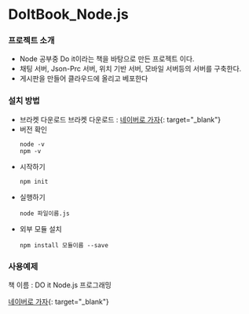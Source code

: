 # DoItBook_Node.js

### 프로젝트 소개
* Node 공부중 Do it이라는 책을 바탕으로 만든 프로젝트 이다.
* 채팅 서버, Json-Prc 서버, 위치 기반 서버, 모바일 서버등의 서버를 구축한다.
* 게시판을 만들어 클라우드에 올리고 베포한다

### 설치 방법
* 브라켓 다운로드
  브라켓 다운로드 : [네이버로 가자](https://www.naver.com/){: target="_blank"}
* 버전 확인
  ```
  node -v
  npm -v
  ```
* 시작하기
  ```
  npm init
  ```
* 실행하기
  ```
  node 파일이름.js
  ```
* 외부 모듈 설치
  ```
  npm install 모듈이름 --save
  ```

### 사용예제



책 이름 : DO it Node.js 프로그래밍

[네이버로 가자](https://www.naver.com/){: target="_blank"}
